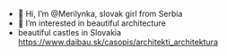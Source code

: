 - 👋 Hi, I’m @Merilynka, slovak girl from Serbia
- 👀 I’m interested in beautiful architecture
- beautiful castles in Slovakia https://www.daibau.sk/casopis/architekti_architektura 

<!---
Merilynka/Merilynka is a ✨ special ✨ repository because its `README.md` (this file) appears on your GitHub profile.
You can click the Preview link to take a look at your changes.
--->

